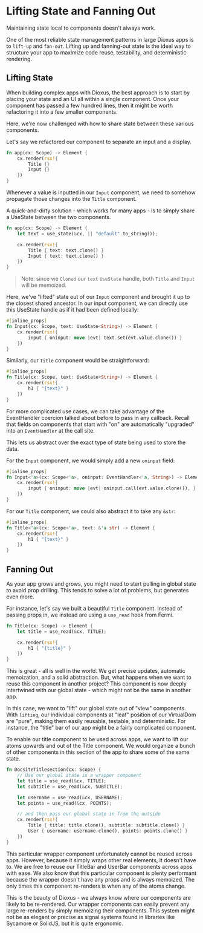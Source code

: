 # Lifting State and Fanning Out

Maintaining state local to components doesn't always work.

One of the most reliable state management patterns in large Dioxus apps is to `lift-up` and `fan-out`. Lifting up and fanning-out state is the ideal way to structure your app to maximize code reuse, testability, and deterministic rendering.


## Lifting State

When building complex apps with Dioxus, the best approach is to start by placing your state and an UI all within a single component. Once your component has passed a few hundred lines, then it might be worth refactoring it into a few smaller components.

Here, we're now challenged with how to share state between these various components.

Let's say we refactored our component to separate an input and a display.

```rust
fn app(cx: Scope) -> Element {
    cx.render(rsx!{
        Title {}
        Input {}
    })
}
```

Whenever a value is inputted in our `Input` component, we need to somehow propagate those changes into the `Title` component.

A quick-and-dirty solution - which works for many apps - is to simply share a UseState between the two components.

```rust
fn app(cx: Scope) -> Element {
    let text = use_state(&cx, || "default".to_string());

    cx.render(rsx!{
        Title { text: text.clone() }
        Input { text: text.clone() }
    })
}
```

> Note: since we `Cloned` our `text` `UseState` handle, both `Title` and `Input` will be memoized.

Here, we've "lifted" state out of our `Input` component and brought it up to the closest shared ancestor. In our input component, we can directly use this UseState handle as if it had been defined locally:

```rust
#[inline_props]
fn Input(cx: Scope, text: UseState<String>) -> Element {
    cx.render(rsx!{
        input { oninput: move |evt| text.set(evt.value.clone()) }
    })
}
```
Similarly, our `Title` component would be straightforward:

```rust
#[inline_props]
fn Title(cx: Scope, text: UseState<String>) -> Element {
    cx.render(rsx!{
        h1 { "{text}" }
    })
}
```

For more complicated use cases, we can take advantage of the EventHandler coercion talked about before to pass in any callback. Recall that fields on components that start with "on" are automatically "upgraded" into an `EventHandler` at the call site.

This lets us abstract over the exact type of state being used to store the data.

For the `Input` component, we would simply add a new `oninput` field:

```rust
#[inline_props]
fn Input<'a>(cx: Scope<'a>, oninput: EventHandler<'a, String>) -> Element {
    cx.render(rsx!{
        input { oninput: move |evt| oninput.call(evt.value.clone()), }
    })
}
```

For our `Title` component, we could also abstract it to take any `&str`:

```rust
#[inline_props]
fn Title<'a>(cx: Scope<'a>, text: &'a str) -> Element {
    cx.render(rsx!{
        h1 { "{text}" }
    })
}
```

## Fanning Out

As your app grows and grows, you might need to start pulling in global state to avoid prop drilling. This tends to solve a lot of problems, but generates even more.

For instance, let's say we built a beautiful `Title` component. Instead of passing props in, we instead are using a `use_read` hook from Fermi.

```rust
fn Title(cx: Scope) -> Element {
    let title = use_read(&cx, TITLE);

    cx.render(rsx!{
        h1 { "{title}" }
    })
}
```

This is great - all is well in the world. We get precise updates, automatic memoization, and a solid abstraction. But, what happens when we want to reuse this component in another project? This component is now deeply intertwined with our global state - which might not be the same in another app.

In this case, we want to "lift" our global state out of "view" components.  With `lifting`, our individual components at "leaf" position of our VirtualDom are "pure", making them easily reusable, testable, and deterministic. For instance, the "title" bar of our app might be a fairly complicated component.


To enable our title component to be used across apps, we want to lift our atoms upwards and out of the Title component. We would organize a bunch of other components in this section of the app to share some of the same state.

```rust
fn DocsiteTitlesection(cx: Scope) {
    // Use our global state in a wrapper component
    let title = use_read(&cx, TITLE);
    let subtitle = use_read(&cx, SUBTITLE);

    let username = use_read(&cx, USERNAME);
    let points = use_read(&cx, POINTS);

    // and then pass our global state in from the outside
    cx.render(rsx!{
        Title { title: title.clone(), subtitle: subtitle.clone() }
        User { username: username.clone(), points: points.clone() }
    })
}
```

This particular wrapper component unfortunately cannot be reused across apps. However, because it simply wraps other real elements, it doesn't have to. We are free to reuse our TitleBar and UserBar components across apps with ease. We also know that this particular component is plenty performant because the wrapper doesn't have any props and is always memoized. The only times this component re-renders is when any of the atoms change.

This is the beauty of Dioxus - we always know where our components are likely to be re-rendered. Our wrapper components can easily prevent any large re-renders by simply memoizing their components. This system might not be as elegant or precise as signal systems found in libraries like Sycamore or SolidJS, but it is quite ergonomic.
